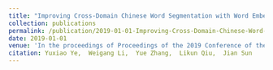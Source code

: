```yaml
---
title: "Improving Cross-Domain Chinese Word Segmentation with Word Embeddings"
collection: publications
permalink: /publication/2019-01-01-Improving-Cross-Domain-Chinese-Word-Segmentation-with-Word-Embeddings
date: 2019-01-01
venue: 'In the proceedings of Proceedings of the 2019 Conference of the North American Chapter of the Association for Computational Linguistics: Human Language Technologies, Volume 1 (Long and Short Papers)'
citation: Yuxiao Ye,  Weigang Li,  Yue Zhang,  Likun Qiu,  Jian Sun
---
```

